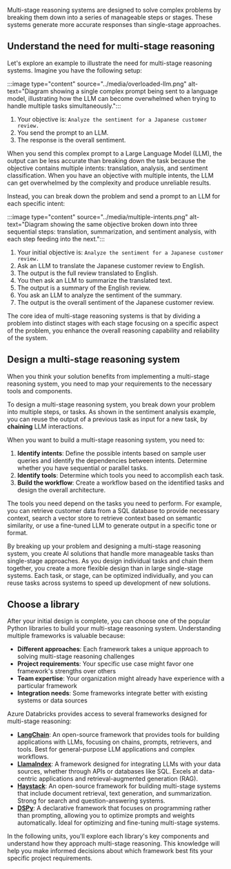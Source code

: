 Multi-stage reasoning systems are designed to solve complex problems by breaking them down into a series of manageable steps or stages. These systems generate more accurate responses than single-stage approaches.

## Understand the need for multi-stage reasoning

Let's explore an example to illustrate the need for multi-stage reasoning systems. Imagine you have the following setup:

:::image type="content" source="../media/overloaded-llm.png" alt-text="Diagram showing a single complex prompt being sent to a language model, illustrating how the LLM can become overwhelmed when trying to handle multiple tasks simultaneously.":::

1. Your objective is: `Analyze the sentiment for a Japanese customer review.`
1. You send the prompt to an LLM.
1. The response is the overall sentiment.

When you send this complex prompt to a Large Language Model (LLM), the output can be less accurate than breaking down the task because the objective contains multiple intents: translation, analysis, and sentiment classification. When you have an objective with multiple intents, the LLM can get overwhelmed by the complexity and produce unreliable results.

Instead, you can break down the problem and send a prompt to an LLM for each specific intent:

:::image type="content" source="../media/multiple-intents.png" alt-text="Diagram showing the same objective broken down into three sequential steps: translation, summarization, and sentiment analysis, with each step feeding into the next.":::

1. Your initial objective is: `Analyze the sentiment for a Japanese customer review.`
2. Ask an LLM to translate the Japanese customer review to English.
3. The output is the full review translated to English.
4. You then ask an LLM to summarize the translated text.
5. The output is a summary of the English review.
6. You ask an LLM to analyze the sentiment of the summary.
7. The output is the overall sentiment of the Japanese customer review.

The core idea of multi-stage reasoning systems is that by dividing a problem into distinct stages with each stage focusing on a specific aspect of the problem, you enhance the overall reasoning capability and reliability of the system.

## Design a multi-stage reasoning system

When you think your solution benefits from implementing a multi-stage reasoning system, you need to map your requirements to the necessary tools and components.

To design a multi-stage reasoning system, you break down your problem into multiple steps, or tasks. As shown in the sentiment analysis example, you can reuse the output of a previous task as input for a new task, by **chaining** LLM interactions.

When you want to build a multi-stage reasoning system, you need to:

1. **Identify intents**: Define the possible intents based on sample user queries and identify the dependencies between intents. Determine whether you have sequential or parallel tasks.
2. **Identify tools**: Determine which tools you need to accomplish each task.
3. **Build the workflow**: Create a workflow based on the identified tasks and design the overall architecture.

The tools you need depend on the tasks you need to perform. For example, you can retrieve customer data from a SQL database to provide necessary context, search a vector store to retrieve context based on semantic similarity, or use a fine-tuned LLM to generate output in a specific tone or format.

By breaking up your problem and designing a multi-stage reasoning system, you create AI solutions that handle more manageable tasks than single-stage approaches. As you design individual tasks and chain them together, you create a more flexible design than in large single-stage systems. Each task, or stage, can be optimized individually, and you can reuse tasks across systems to speed up development of new solutions.

## Choose a library

After your initial design is complete, you can choose one of the popular Python libraries to build your multi-stage reasoning system. Understanding multiple frameworks is valuable because:

- **Different approaches**: Each framework takes a unique approach to solving multi-stage reasoning challenges
- **Project requirements**: Your specific use case might favor one framework's strengths over others
- **Team expertise**: Your organization might already have experience with a particular framework
- **Integration needs**: Some frameworks integrate better with existing systems or data sources

Azure Databricks provides access to several frameworks designed for multi-stage reasoning:

- **[LangChain](https://python.langchain.com/v0.2/docs/introduction/)**: An open-source framework that provides tools for building applications with LLMs, focusing on chains, prompts, retrievers, and tools. Best for general-purpose LLM applications and complex workflows.
- **[LlamaIndex](https://docs.llamaindex.ai/en/stable/)**: A framework designed for integrating LLMs with your data sources, whether through APIs or databases like SQL. Excels at data-centric applications and retrieval-augmented generation (RAG).
- **[Haystack](https://docs.haystack.deepset.ai/docs/intro)**: An open-source framework for building multi-stage systems that include document retrieval, text generation, and summarization. Strong for search and question-answering systems.
- **[DSPy](https://dspy.ai/)**: A declarative framework that focuses on programming rather than prompting, allowing you to optimize prompts and weights automatically. Ideal for optimizing and fine-tuning multi-stage systems.

In the following units, you'll explore each library's key components and understand how they approach multi-stage reasoning. This knowledge will help you make informed decisions about which framework best fits your specific project requirements.
